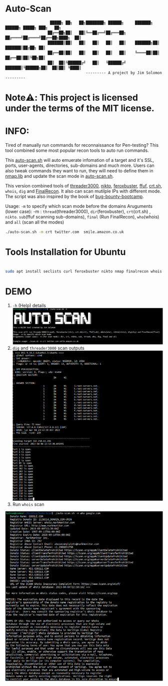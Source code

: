 # Auto-Scan

                        █████╗ ██╗   ██╗████████╗ ██████╗     ███████╗ ██████╗ █████╗ ███╗   ██╗    
                       ██╔══██╗██║   ██║╚══██╔══╝██╔═══██╗    ██╔════╝██╔════╝██╔══██╗████╗  ██║    
                       ███████║██║   ██║   ██║   ██║   ██║    ███████╗██║     ███████║██╔██╗ ██║    
                       ██╔══██║██║   ██║   ██║   ██║   ██║    ╚════██║██║     ██╔══██║██║╚██╗██║    
                       ██║  ██║╚██████╔╝   ██║   ╚██████╔╝    ███████║╚██████╗██║  ██║██║ ╚████║  
                                        --------- A project by Jim Solomon ---------


# Note:warning:: This project is licensed under the terms of the MIT license.

# INFO:

Tired of manually run commands for reconnaissance for Pen-testing? This tool combined some most popular recon tools to auto run commands. 

This [auto-scan.sh](https://github.com/JimSolomon/Auto-Scan/blob/main/auto-scan.sh) will auto emuerate infomation of a target and it's SSL, ports, user-agents, directories, sub-domains and much more. Users can also tweak commands they want to run, they will need to define them in [nmap.lib](https://github.com/JimSolomon/Auto-Scan/blob/main/nmap.lib) and update the scan mode in [auto-scan.sh](https://github.com/JimSolomon/Auto-Scan/blob/main/auto-scan.sh).

This version combined tools
of [threader3000](https://github.com/JimSolomon/bug-bounty-2023/blob/main/thread3000.py), [nikto](https://github.com/sullo/nikto),  [feroxbuster](https://github.com/epi052/feroxbuster), [ffuf](https://github.com/ffuf/ffuf), [crt.sh](https://crt.sh/), `whois`, `dig` and [FinalRecon](https://github.com/thewhiteh4t/FinalRecon). It also can scan mutilple IPs with different mode. The script was also inspired by the book of [bug-bounty-bootcamp](https://nostarch.com/bug-bounty-bootcamp).

Usage: `-m` to specify which scan mode before the domains
Aruguments (lower case): -m :  `thread`(threader3000), `dir`(feroxbuster), `crt`(crt.sh) , `nikto`. `sub`(ffuf scanning sub-domains), `final` (Run FinalRecon), `who`(whois) and `all` (scan all the modes) 

```bash
./auto-scan.sh -m crt twitter.com  smile.amazon.co.uk
```

# Tools Installation for Ubuntu

```bash

sudo apt install seclists curl feroxbuster nikto nmap finalrecon whois dig && git clone https://github.com/ffuf/ffuf ; cd ffuf ; go get ; go build

```

# DEMO
1. `-h` (Help) details 
![-h](https://github.com/JimSolomon/Auto-Scan/blob/main/auto-scan.png)
2. `dig` and `threader3000` scan outputs
![dig and threader3000](https://github.com/JimSolomon/Auto-Scan/blob/main/dig%20and%20threader3000.png)
3. Run `whois` scan 

![scan](https://github.com/JimSolomon/Auto-Scan/blob/main/scan.png)

